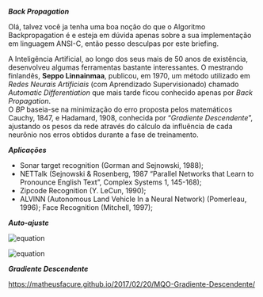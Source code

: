 ***Back Propagation***  
  
Olá, talvez você ja tenha uma boa noção do que o Algoritmo Backpropagation é e esteja em dúvida apenas sobre a sua implementação em linguagem ANSI-C, então pesso desculpas por este briefing.  
  
A Inteligência  Artificial, ao longo dos seus mais de 50 anos de existência, desenvolveu algumas ferramentas bastante interessantes. O mestrando finlandês, **Seppo Linnainmaa**, publicou, em 1970, um método utilizado em _Redes Neurais Artificiais_ (com Aprendizado Supervisionado) chamado _Automatic Differentiation_ que mais tarde ficou conhecido apenas por _Back Propagation_.  
O _BP_ baseia-se na minimização do erro proposta pelos matemáticos Cauchy, 1847, e Hadamard, 1908, conhecida por “_Gradiente Descendente_”, ajustando os pesos da rede através do cálculo da influência de cada neurônio nos erros obtidos durante a fase de treinamento.
    
    
***Aplicações***  
* Sonar target recognition (Gorman and Sejnowski, 1988);
* NETTalk (Sejnowski & Rosenberg, 1987 “Parallel Networks that Learn to Pronounce English Text”, Complex Systems 1, 145-168);
* Zipcode Recognition (Y. LeCun, 1990);
* ALVINN (Autonomous Land Vehicle In a Neural Network) (Pomerleau, 1996);
Face Recognition (Mitchell, 1997);
  
***Auto-ajuste***  

![equation](https://c1.staticflickr.com/5/4417/36199303024_8b1e924307_o.gif)  

![equation](https://c1.staticflickr.com/5/4374/36893529131_aa9591fd80_o.gif)  

***Gradiente Descendente***  
  
https://matheusfacure.github.io/2017/02/20/MQO-Gradiente-Descendente/
